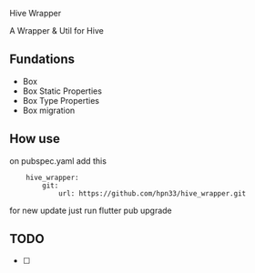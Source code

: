 Hive Wrapper

A Wrapper & Util for Hive


## Fundations

* Box
* Box Static Properties
* Box Type Properties
* Box migration



## How use
on pubspec.yaml add this
```
    hive_wrapper:
        git:
            url: https://github.com/hpn33/hive_wrapper.git
```

for new update just run flutter pub upgrade


## TODO
* [ ] 